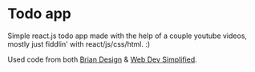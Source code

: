 # Todo app

Simple react.js todo app made with the help of a couple youtube videos, mostly just fiddlin' with react/js/css/html. :)

Used code from both [Brian Design](https://www.youtube.com/watch?v=E1E08i2UJGI) & [Web Dev Simplified](https://www.youtube.com/watch?v=hQAHSlTtcmY).
